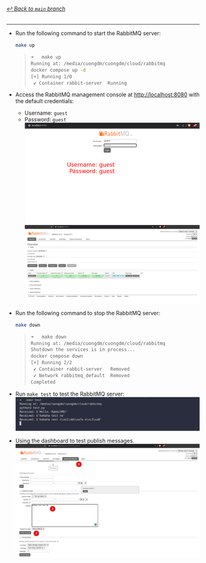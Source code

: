 ###### [_↩ Back to `main` branch_](https://github.com/cuongpiger/cloud/blob/docker/dockerfiles/README.md)

<hr>

- Run the following command to start the RabbitMQ server:
  ```bash
  make up
  ```
  > ```bash
  > ➜   make up  
  > Running at: /media/cuongdm/cuongdm/cloud/rabbitmq
  > docker compose up -d
  > [+] Running 1/0
  >  ✔ Container rabbit-server  Running  
  > ```
- Access the RabbitMQ management console at [http://localhost:8080](http://localhost:8080) with the default credentials:
  - Username: `guest`
  - Password: `guest`
  ![](./img/01.png)
  ![](./img/02.png)

- Run the following command to stop the RabbitMQ server:
  ```bash
  make down
  ```
  > ```bash
  > ➜   make down
  > Running at: /media/cuongdm/cuongdm/cloud/rabbitmq
  > Shutdown the services is in process...
  > docker compose down
  > [+] Running 2/2
  >  ✔ Container rabbit-server   Removed                                                                                                                                                                                                                                           6.5s 
  >  ✔ Network rabbitmq_default  Removed                                                                                                                                                                                                                                           0.4s 
  > Completed
  > ```

- Run `make test` to test the RabbitMQ server:
  ![test](./img/03.png)

- Using the dashboard to test publish messages.
  ![test](./img/04.png)